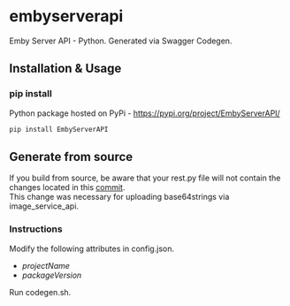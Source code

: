 # embyserverapi
Emby Server API - Python. Generated via Swagger Codegen.
  
## Installation & Usage
### pip install

Python package hosted on PyPi - https://pypi.org/project/EmbyServerAPI/
```sh
pip install EmbyServerAPI
```

## Generate from source
If you build from source, be aware that your rest.py file will not contain the changes located in this [commit](https://github.com/cscattaglia917/embyserverapi/commit/0543e40c2cc47eafab48818fe4b3a925086905cc).  
This change was necessary for uploading base64strings via image_service_api.

### Instructions
Modify the following attributes in config.json.
 * *projectName*
 * *packageVersion*  

Run codegen.sh.

